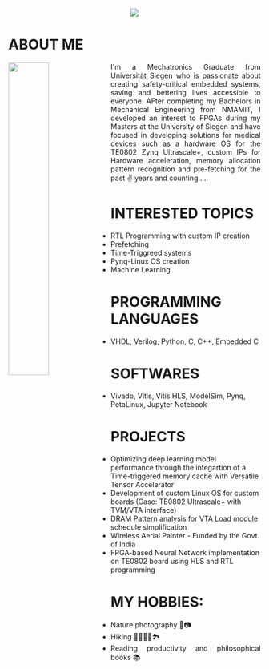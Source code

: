 <h1 align="center">
  <a href="https://git.io/typing-svg">
    <img src="https://readme-typing-svg.herokuapp.com/?lines=W+E+L+C+O+M+E+!+!+!;Hi,+I'm+Arun....👋;Pleasure+to+make...;+your+acquaintance!!+&center=true&size=30">
  </a>
</h1>

# ABOUT ME
<div>
  <img align="left" width="40%" src="https://github.com/user-attachments/assets/f7a21fab-286b-40e5-8267-2bb7ba26c3f1">
</div>

<div style="text-align: justify">
I'm a Mechatronics Graduate from Universität Siegen who is passionate about creating safety-critical embedded systems, saving and bettering lives accessible to everyone. AFter completing my Bachelors in Mechanical Engineering from NMAMIT, I developed an interest to FPGAs during my Masters at the University of Siegen and have focused in developing solutions for medical devices such as a hardware OS for the TE0802 Zynq Ultrascale+, custom IPs for Hardware acceleration, memory allocation pattern recognition and pre-fetching for the past ✌️ years and counting..... 
</div>

# INTERESTED TOPICS
- RTL Programming with custom IP creation
- Prefetching
- Time-Triggreed systems
- Pynq-Linux OS creation
- Machine Learning

# PROGRAMMING LANGUAGES
- VHDL, Verilog, Python, C, C++, Embedded C

# SOFTWARES
- Vivado, Vitis, Vitis HLS, ModelSim, Pynq, PetaLinux, Jupyter Notebook

# PROJECTS
- Optimizing deep learning model performance through the integartion of a Time-triggered memory cache with Versatile Tensor Accelerator
- Development of custom Linux OS for custom boards (Case: TE0802 Ultrascale+ with  TVM/VTA interface)
- DRAM Pattern analysis for VTA Load module schedule simplification
- Wireless Aerial Painter - Funded by the Govt. of India
- FPGA-based Neural Network implementation on TE0802 board using HLS and RTL programming 

# MY HOBBIES:
<div style="text-align: justify">
  
- Nature photography 🌲📷
- Hiking 🥾⛺🚵🧗🏞️
- Reading productivity and philosophical books 📚
</div>


<!--
**arunbasilpaul/arunbasilpaul** is a ✨ _special_ ✨ repository because its `README.md` (this file) appears on your GitHub profile.
